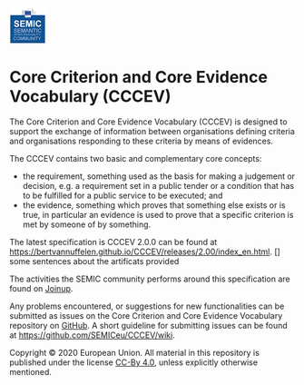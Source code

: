 ![SEMIC Core Vocabulary](/images/semic-icon-small.png)

# Core Criterion and Core Evidence Vocabulary (CCCEV)

The Core Criterion and Core Evidence Vocabulary (CCCEV) is designed to support the exchange of information between organisations defining criteria and organisations responding to these criteria by means of evidences.

The CCCEV contains two basic and complementary core concepts:

* the requirement, something used as the basis for making a judgement or decision, e.g. a requirement set in a public tender or a condition that has to be fulfilled for a public service to be executed; and
* the evidence, something which proves that something else exists or is true, in particular an evidence is used to prove that a specific criterion is met by someone of by something.

The latest specification is CCCEV 2.0.0 can be found at https://bertvannuffelen.github.io/CCCEV/releases/2.00/index_en.html. 
 [] some sentences about the artificats provided 

The activities the SEMIC community performs around this specification are found on [Joinup](https://joinup.ec.europa.eu/collection/semantic-interoperability-community-semic/solution/core-criterion-and-core-evidence-vocabulary). 

Any problems encountered, or suggestions for new functionalities can be submitted as issues on the Core Criterion and Core Evidence Vocabulary repository on [GitHub](https://github.com/SEMICeu/CCCEV/issues). A short guideline for submitting issues can be found at https://github.com/SEMICeu/CCCEV/wiki.



Copyright © 2020 European Union. All material in this repository is published under the license [CC-By 4.0](https://creativecommons.org/licenses/by/4.0/), unless explicitly otherwise mentioned.

